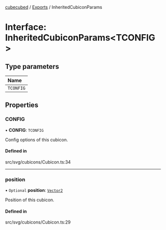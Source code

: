 [cubecubed](/reference/README.md) / [Exports](/reference/modules.md) / InheritedCubiconParams

# Interface: InheritedCubiconParams<TCONFIG\>

## Type parameters

| Name |
| :------ |
| `TCONFIG` |

## Properties

### CONFIG

• **CONFIG**: `TCONFIG`

Config options of this cubicon.

#### Defined in

src/svg/cubicons/Cubicon.ts:34

___

### position

• `Optional` **position**: [`Vector2`](/reference/classes/Vector2.md)

Position of this cubicon.

#### Defined in

src/svg/cubicons/Cubicon.ts:29
